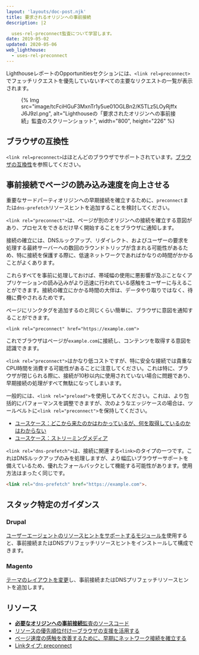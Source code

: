 ```yaml
---
layout: 'layouts/doc-post.njk'
title: 要求されるオリジンへの事前接続
description: |2

  uses-rel-preconnect監査について学習します。
date: 2019-05-02
updated: 2020-05-06
web_lighthouse:
  - uses-rel-preconnect
---
```


LighthouseレポートのOpportunitiesセクションには、`<link rel=preconnect>`でフェッチリクエストを優先していないすべての主要なリクエストの一覧が表示されます。

<figure>{% Img src="image/tcFciHGuF3MxnTr1y5ue01OGLBn2/K5TLz5LOyRjffxJ6J9zl.png", alt="Lighthouseの「要求されたオリジンへの事前接続」監査のスクリーンショット", width="800", height="226" %}</figure>

## ブラウザの互換性

`<link rel=preconnect>`はほとんどのブラウザでサポートされています。[ブラウザの互換性](https://developer.mozilla.org/docs/Web/HTML/Link_types/preconnect#Browser_compatibility)を参照してください。

## 事前接続でページの読み込み速度を向上させる

重要なサードパーティオリジンへの早期接続を確立するために、`preconnect`または`dns-prefetch`リソースヒントを追加することを検討してください。

`<link rel="preconnect">`は、ページが別のオリジンへの接続を確立する意図があり、プロセスをできるだけ早く開始することをブラウザに通知します。

接続の確立には、DNSルックアップ、リダイレクト、およびユーザーの要求を処理する最終サーバーへの数回のラウンドトリップが含まれる可能性があるため、特に接続を保護する際に、低速ネットワークであればかなりの時間がかかることがよくあります。

これらすべてを事前に処理しておけば、帯域幅の使用に悪影響が及ぶことなくアプリケーションの読み込みがより迅速に行われている感触をユーザーに与えることができます。接続の確立にかかる時間の大伴は、データやり取りではなく、待機に費やされるためです。

ページにリンクタグを追加するのと同じくらい簡単に、ブラウザに意図を通知することができます。

`<link rel="preconnect" href="https://example.com">`

これでブラウザはページが`example.com`に接続し、コンテンツを取得する意図を認識できます。

`<link rel="preconnect">`はかなり低コストですが、特に安全な接続では貴重なCPU時間を消費する可能性があることに注意してください。これは特に、ブラウザが閉じられる際に、接続が10秒以内に使用されていない場合に問題であり、早期接続の処理がすべて無駄になってしまいます。

一般的には、`<link rel="preload">`を使用してみてください。これは、より包括的にパフォーマンスを調整できますが、次のようなエッジケースの場合は、ツールベルトに`<link rel="preconnect">`を保持してください。

- [ユースケース：どこから来たのかはわかっているが、何を取得しているのかはわからない](https://developers.google.com/web/fundamentals/performance/resource-prioritization#use-case_knowing_where_from_but_not_what_youre_fetching)
- [ユースケース：ストリーミングメディア](https://developers.google.com/web/fundamentals/performance/resource-prioritization#use-case_knowing_where_from_but_not_what_youre_fetching)

`<link rel="dns-prefetch">`は、接続に関連する`<link>`のタイプの一つです。これはDNSルックアップのみを処理しますが、より幅広いブラウザーサポートを備えているため、優れたフォールバックとして機能する可能性があります。使用方法はまったく同じです。

```html
<link rel="dns-prefetch" href="https://example.com">.
```

## スタック特定のガイダンス

### Drupal

[ユーザーエージェントのリソースヒントをサポートするモジュールを](https://www.drupal.org/project/project_module?f%5B0%5D=&f%5B1%5D=&f%5B2%5D=&f%5B3%5D=&f%5B4%5D=sm_field_project_type%3Afull&f%5B5%5D=&f%5B6%5D=&text=dns-prefetch&solrsort=iss_project_release_usage+desc&op=Search)使用すると、事前接続またはDNSプリフェッチリソースヒントをインストールして構成できます。

### Magento

[テーマのレイアウトを変更](https://devdocs.magento.com/guides/v2.3/frontend-dev-guide/layouts/xml-manage.html)し、事前接続またはDNSプリフェッチリソースヒントを追加します。

## リソース

- [**必要なオリジンへの事前接続**監査のソースコード](https://github.com/GoogleChrome/lighthouse/blob/master/lighthouse-core/audits/uses-rel-preconnect.js)
- [リソースの優先順位付け―ブラウザの支援を活用する](https://developers.google.com/web/fundamentals/performance/resource-prioritization#preconnect)
- [ページ速度の感触を改善するために、早期にネットワーク接続を確立する](https://web.dev/preconnect-and-dns-prefetch/)
- [Linkタイプ: preconnect](https://developer.mozilla.org/docs/Web/HTML/Link_types/preconnect#Browser_compatibility)
